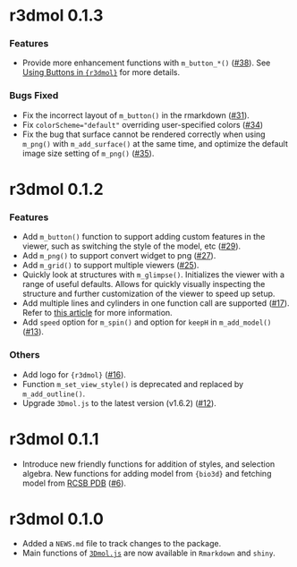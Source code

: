 # r3dmol 0.1.3

### Features

* Provide more enhancement functions with `m_button_*()` ([#38](https://github.com/swsoyee/r3dmol/pull/38)). 
See [Using Buttons in `{r3dmol}`](https://swsoyee.github.io/r3dmol/articles/using-buttons.html) for more details.

### Bugs Fixed

* Fix the incorrect layout of `m_button()` in the rmarkdown ([#31](https://github.com/swsoyee/r3dmol/pull/31)).
* Fix `colorScheme="default"` overriding user-specified colors ([#34](https://github.com/swsoyee/r3dmol/pull/34))
* Fix the bug that surface cannot be rendered correctly when using `m_png()`
with `m_add_surface()` at the same time, and optimize the default image size 
setting of `m_png()` ([#35](https://github.com/swsoyee/r3dmol/issues/35)).

# r3dmol 0.1.2

### Features

* Add `m_button()` function to support adding custom features in the viewer, 
such as switching the style of the model, etc ([#29](https://github.com/swsoyee/r3dmol/pull/29)).
* Add `m_png()` to support convert widget to png ([#27](https://github.com/swsoyee/r3dmol/pull/27)).
* Add `m_grid()` to support multiple viewers ([#25](https://github.com/swsoyee/r3dmol/pull/25)).
* Quickly look at structures with `m_glimpse()`. Initializes the viewer with 
a range of useful defaults. Allows for quickly visually inspecting the structure
and further customization of the viewer to speed up setup.
* Add multiple lines and cylinders in one function call are supported ([#17](https://github.com/swsoyee/r3dmol/pull/17)). Refer to [this article](https://swsoyee.github.io/r3dmol/articles/multi-selections.html) for 
more information.
* Add `speed` option for `m_spin()` and option for `keepH` in `m_add_model()` ([#13](https://github.com/swsoyee/r3dmol/pull/13)).

### Others

* Add logo for `{r3dmol}` ([#16](https://github.com/swsoyee/r3dmol/pull/16)).
* Function `m_set_view_style()` is deprecated and replaced by `m_add_outline()`.
* Upgrade `3Dmol.js` to the latest version (v1.6.2) ([#12](https://github.com/swsoyee/r3dmol/pull/12)).

# r3dmol 0.1.1

* Introduce new friendly functions for addition of styles, and selection algebra. New functions for adding model from `{bio3d}` and fetching model from [RCSB PDB](https://www.rcsb.org/) ([#6](https://github.com/swsoyee/r3dmol/pull/6)).

# r3dmol 0.1.0

* Added a `NEWS.md` file to track changes to the package.
* Main functions of [`3Dmol.js`](http://3dmol.csb.pitt.edu/doc/$3Dmol.GLViewer.html) are now available in `Rmarkdown` and `shiny`.
